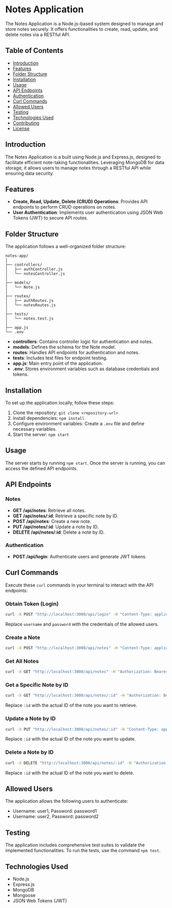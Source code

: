 # Notes Application

The Notes Application is a Node.js-based system designed to manage and store notes securely. It offers functionalities to create, read, update, and delete notes via a RESTful API.

## Table of Contents

- [Introduction](#introduction)
- [Features](#features)
- [Folder Structure](#folder-structure)
- [Installation](#installation)
- [Usage](#usage)
- [API Endpoints](#api-endpoints)
- [Authentication](#authentication)
- [Curl Commands](#curl-commands)
- [Allowed Users](#allowed-users)
- [Testing](#testing)
- [Technologies Used](#technologies-used)
- [Contributing](#contributing)
- [License](#license)

## Introduction

The Notes Application is a built using Node.js and Express.js, designed to facilitate efficient note-taking functionalities. Leveraging MongoDB for data storage, it allows users to manage notes through a RESTful API while ensuring data security.

## Features

- **Create, Read, Update, Delete (CRUD) Operations**: Provides API endpoints to perform CRUD operations on notes.
- **User Authentication**: Implements user authentication using JSON Web Tokens (JWT) to secure API routes.

## Folder Structure

The application follows a well-organized folder structure:

```
notes-app/
│
├── controllers/
│   ├── authController.js
│   └── notesController.js
│
├── models/
│   └── Note.js
│
├── routes/
│   ├── authRoutes.js
│   └── notesRoutes.js
│
├── tests/
│   └── notes.test.js
│
├── app.js
└── .env
```

- **controllers**: Contains controller logic for authentication and notes.
- **models**: Defines the schema for the Note model.
- **routes**: Handles API endpoints for authentication and notes.
- **tests**: Includes test files for endpoint testing.
- **app.js**: Main entry point of the application.
- **.env**: Stores environment variables such as database credentials and tokens.

## Installation

To set up the application locally, follow these steps:

1. Clone the repository: `git clone <repository-url>`
2. Install dependencies: `npm install`
3. Configure environment variables: Create a `.env` file and define necessary variables.
4. Start the server: `npm start`

## Usage

The server starts by running `npm start`. Once the server is running, you can access the defined API endpoints.

## API Endpoints

### Notes

- **GET /api/notes**: Retrieve all notes.
- **GET /api/notes/:id**: Retrieve a specific note by ID.
- **POST /api/notes**: Create a new note.
- **PUT /api/notes/:id**: Update a note by ID.
- **DELETE /api/notes/:id**: Delete a note by ID.

### Authentication

- **POST /api/login**: Authenticate users and generate JWT tokens.

## Curl Commands

Execute these `curl` commands in your terminal to interact with the API endpoints:

### Obtain Token (Login)

```bash
curl -X POST "http://localhost:3000/api/login" -H "Content-Type: application/json" -d "{\"username\": \"user1\", \"password\": \"password1\"}"
```

Replace `username` and `password` with the credentials of the allowed users.

### Create a Note

```bash
curl -X POST "http://localhost:3000/api/notes" -H "Content-Type: application/json" -H "Authorization: Bearer <Token>" -d '{"title": "New Note", "content": "This is a new note."}'
```

### Get All Notes

```bash
curl -X GET "http://localhost:3000/api/notes" -H "Authorization: Bearer <Token>"
```

### Get a Specific Note by ID

```bash
curl -X GET "http://localhost:3000/api/notes/:id" -H "Authorization: Bearer <Token>"
```

Replace `:id` with the actual ID of the note you want to retrieve.

### Update a Note by ID

```bash
curl -X PUT "http://localhost:3000/api/notes/:id" -H "Content-Type: application/json" -H "Authorization: Bearer <Token>" -d '{"title": "Updated Note", "content": "This note has been updated."}'
```

Replace `:id` with the actual ID of the note you want to update.

### Delete a Note by ID

```bash
curl -X DELETE "http://localhost:3000/api/notes/:id" -H "Authorization: Bearer <Token>"
```

Replace `:id` with the actual ID of the note you want to delete.

## Allowed Users

The application allows the following users to authenticate:

- Username: user1, Password: password1
- Username: user2, Password: password2

## Testing

The application includes comprehensive test suites to validate the implemented functionalities. To run the tests, use the command `npm test`.

## Technologies Used

- Node.js
- Express.js
- MongoDB
- Mongoose
- JSON Web Tokens (JWT)
